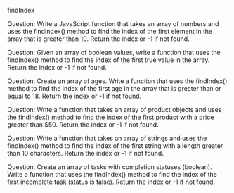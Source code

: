 findIndex

Question: Write a JavaScript function that takes an array of numbers and uses the findIndex() method to find the index of the first element in the array that is greater than 10. Return the index or -1 if not found.

Question: Given an array of boolean values, write a function that uses the findIndex() method to find the index of the first true value in the array. Return the index or -1 if not found.

Question: Create an array of ages. Write a function that uses the findIndex() method to find the index of the first age in the array that is greater than or equal to 18. Return the index or -1 if not found.

Question: Write a function that takes an array of product objects and uses the findIndex() method to find the index of the first product with a price greater than $50. Return the index or -1 if not found.


Question: Write a function that takes an array of strings and uses the findIndex() method to find the index of the first string with a length greater than 10 characters. Return the index or -1 if not found.

Question: Create an array of tasks with completion statuses (boolean). Write a function that uses the findIndex() method to find the index of the first incomplete task (status is false). Return the index or -1 if not found.

